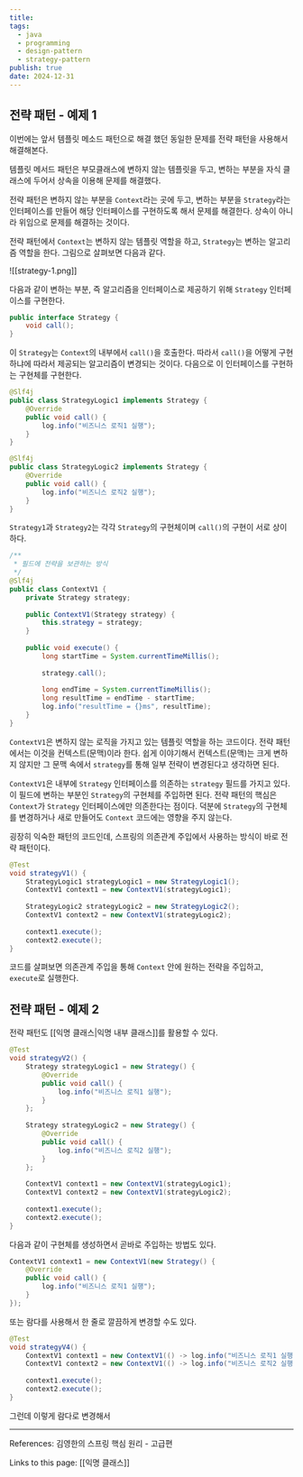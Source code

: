 ```yaml
---
title: 
tags:
  - java
  - programming
  - design-pattern
  - strategy-pattern
publish: true
date: 2024-12-31
---
```

## 전략 패턴 - 예제 1
이번에는 앞서 템플릿 메소드 패턴으로 해결 했던 동일한 문제를 전략 패턴을 사용해서 해결해본다.

템플릿 메서드 패턴은 부모클래스에 변하지 않는 템플릿을 두고, 변하는 부분을 자식 클래스에 두어서 상속을 이용해 문제를 해결했다.

전략 패턴은 변하지 않는 부분을 `Context`라는 곳에 두고, 변하는 부분을 `Strategy`라는 인터페이스를 만들어 해당 인터페이스를 구현하도록 해서 문제를 해결한다. 상속이 아니라 위임으로 문제를 해결하는 것이다.

전략 패턴에서 `Context`는 변하지 않는 템플릿 역할을 하고, `Strategy`는 변하는 알고리즘 역할을 한다. 그림으로 살펴보면 다음과 같다.

![[strategy-1.png]]

다음과 같이 변하는 부분, 즉 알고리즘을 인터페이스로 제공하기 위해 `Strategy` 인터페이스를 구현한다.

```java
public interface Strategy {  
    void call();  
}
```

이 `Strategy`는 `Context`의 내부에서 `call()`을 호출한다. 따라서 `call()`을 어떻게 구현하냐에 따라서 제공되는 알고리즘이 변경되는 것이다. 다음으로 이 인터페이스를 구현하는 구현체를 구현한다.

```java
@Slf4j  
public class StrategyLogic1 implements Strategy {  
    @Override  
    public void call() {  
        log.info("비즈니스 로직1 실행");  
    }  
}

@Slf4j  
public class StrategyLogic2 implements Strategy {  
    @Override  
    public void call() {  
        log.info("비즈니스 로직2 실행");  
    }  
}
```

`Strategy1`과 `Strategy2`는 각각 `Strategy`의 구현체이며 `call()`의 구현이 서로 상이하다.

```java
/**  
 * 필드에 전략을 보관하는 방식  
 */  
@Slf4j  
public class ContextV1 {  
    private Strategy strategy;  
  
    public ContextV1(Strategy strategy) {  
        this.strategy = strategy;  
    }  
  
    public void execute() {  
        long startTime = System.currentTimeMillis();  
  
        strategy.call();  
  
        long endTime = System.currentTimeMillis();  
        long resultTime = endTime - startTime;  
        log.info("resultTime = {}ms", resultTime);  
    }  
}
```

`ContextV1`은 변하지 않는 로직을 가지고 있는 템플릿 역할을 하는 코드이다. 전략 패턴에서는 이것을 컨텍스트(문맥)이라 한다. 쉽게 이야기해서 컨텍스트(문맥)는 크게 변하지 않지만 그 문맥 속에서 `strategy`를 통해 일부 전략이 변경된다고 생각하면 된다.

`ContextV1`은 내부에 `Strategy` 인터페이스를 의존하는 `strategy` 필드를 가지고 있다. 이 필드에 변하는 부분인 `Strategy`의 구현체를 주입하면 된다. 전략 패턴의 핵심은 `Context`가 `Strategy` 인터페이스에만 의존한다는 점이다. 덕분에 `Strategy`의 구현체를 변경하거나 새로 만들어도 `Context` 코드에는 영향을 주지 않는다.

굉장히 익숙한 패턴의 코드인데, 스프링의 의존관계 주입에서 사용하는 방식이 바로 전략 패턴이다.

```java
@Test  
void strategyV1() {  
    StrategyLogic1 strategyLogic1 = new StrategyLogic1();  
    ContextV1 context1 = new ContextV1(strategyLogic1);  
  
    StrategyLogic2 strategyLogic2 = new StrategyLogic2();  
    ContextV1 context2 = new ContextV1(strategyLogic2);  
  
    context1.execute();  
    context2.execute();  
}
```

코드를 살펴보면 의존관계 주입을 통해 `Context` 안에 원하는 전략을 주입하고, `execute`로 실행한다.

## 전략 패턴 - 예제 2
전략 패턴도 [[익명 클래스|익명 내부 클래스]]를 활용할 수 있다.

```java
@Test  
void strategyV2() {  
    Strategy strategyLogic1 = new Strategy() {  
        @Override  
        public void call() {  
            log.info("비즈니스 로직1 실행");  
        }  
    };  
  
    Strategy strategyLogic2 = new Strategy() {  
        @Override  
        public void call() {  
            log.info("비즈니스 로직2 실행");  
        }  
    };  
  
    ContextV1 context1 = new ContextV1(strategyLogic1);  
    ContextV1 context2 = new ContextV1(strategyLogic2);  
  
    context1.execute();  
    context2.execute();  
}
```

다음과 같이 구현체를 생성하면서 곧바로 주입하는 방법도 있다.

```java
ContextV1 context1 = new ContextV1(new Strategy() {  
    @Override  
    public void call() {  
        log.info("비즈니스 로직1 실행");  
    }  
});
```

또는 람다를 사용해서 한 줄로 깔끔하게 변경할 수도 있다.

```java
@Test  
void strategyV4() {  
    ContextV1 context1 = new ContextV1(() -> log.info("비즈니스 로직1 실행"));  
    ContextV1 context2 = new ContextV1(() -> log.info("비즈니스 로직2 실행"));  
  
    context1.execute();  
    context2.execute();  
}
```

그런데 이렇게 람다로 변경해서 

---
References: 김영한의 스프링 핵심 원리 - 고급편

Links to this page: [[익명 클래스]]